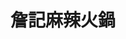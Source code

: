 ---
title: "詹記麻辣火鍋"
description: "詹記麻辣火鍋"
layout: shop
keywords:
  - 美食競賽
  - 台灣美食
  - 美食精選
datePublished: "2025-06-30"
dateModified: "2025-07-03"
city: "台北市"
district: "大安區"
address: "台北市大安區和平東路三段60號"
phone: "0223777799"
geo: "25.024359473430987, 121.54908750490029"
google_map: "https://maps.app.goo.gl/bZzYwAbBsEhb7EvV9"
footinder: "https://footinder.com.tw/%E5%8F%B0%E5%8C%97%E5%B8%82%E5%A4%A7%E5%AE%89%E5%8D%80/36261/"
official: "https://www.facebook.com/ChanChiHotPots/"
award:
  - name: "500盤"
    year: "2024"
    entries:
      - dishes:
          - "鍋底鴨血"

---